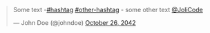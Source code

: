 <blockquote class="twitter-tweet" data-lang="en"><p lang="en" dir="ltr">Some text -<a href="https://twitter.com/hashtag/hashtag?src=hash&amp;ref_src=twsrc%5Etfw">#hashtag</a> <a href="https://twitter.com/hashtag/other-hashtag?src=hash&amp;ref_src=twsrc%5Etfw">#other-hashtag</a> - some other text <a href="https://twitter.com/JoliCode?ref_src=twsrc%5Etfw">@JoliCode</a></p>&mdash; John Doe (@johndoe) <a href="https://twitter.com/johndoe/status/123456789?ref_src=twsrc%5Etfw">October 26, 2042</a></blockquote>
<script async src="https://platform.twitter.com/widgets.js" charset="utf-8"></script>
